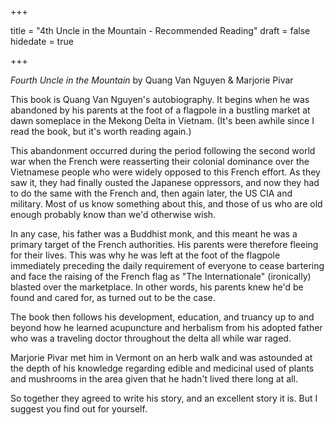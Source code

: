 +++

title = "4th Uncle in the Mountain - Recommended Reading"
draft = false
hidedate = true

+++

_Fourth Uncle in the Mountain_ by Quang Van Nguyen & Marjorie Pivar  

This book is Quang Van Nguyen's autobiography. It begins when he was abandoned by his parents at the foot of a flagpole in a bustling market at dawn someplace in the Mekong Delta in Vietnam. (It's been awhile since I read the book, but it's worth reading again.)

This abandonment occurred during the period following the second world war when the French were reasserting their colonial dominance over the Vietnamese people who were widely opposed to this French effort. As they saw it, they had finally ousted the Japanese oppressors, and now they had to do the same with the French and, then again later, the US CIA and military. Most of us know something about this, and those of us who are old enough probably know than we'd otherwise wish.

In any case, his father was a Buddhist monk, and this meant he was a primary target of the French authorities. His parents were therefore fleeing for their lives. This was why he was left at the foot of the flagpole immediately preceding the daily requirement of everyone to cease bartering and face the raising of the French flag as "The Internationale" (ironically) blasted over the marketplace. In other words, his parents knew he'd be found and cared for, as turned out to be the case.

The book then follows his development, education, and truancy up to and beyond how he learned acupuncture and herbalism from his adopted father who was a traveling doctor throughout the delta all while war raged.

Marjorie Pivar met him in Vermont on an herb walk and was astounded at the depth of his knowledge regarding edible and medicinal used of plants and mushrooms in the area given that he hadn't lived there long at all.

So together they agreed to write his story, and an excellent story it is. But I suggest you find out for yourself.

